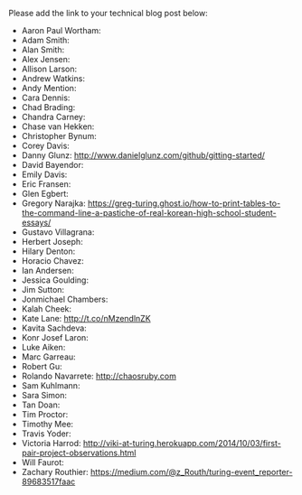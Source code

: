 Please add the link to your technical blog post below:

* Aaron Paul Wortham: 
* Adam Smith: 
* Alan Smith: 
* Alex Jensen: 
* Allison Larson: 
* Andrew Watkins: 
* Andy Mention: 
* Cara Dennis: 
* Chad Brading: 
* Chandra Carney: 
* Chase van Hekken: 
* Christopher Bynum: 
* Corey Davis: 
* Danny Glunz: http://www.danielglunz.com/github/gitting-started/ 
* David Bayendor: 
* Emily Davis: 
* Eric Fransen: 
* Glen Egbert: 
* Gregory Narajka: https://greg-turing.ghost.io/how-to-print-tables-to-the-command-line-a-pastiche-of-real-korean-high-school-student-essays/
* Gustavo Villagrana: 
* Herbert Joseph: 
* Hilary Denton: 
* Horacio Chavez: 
* Ian Andersen: 
* Jessica Goulding: 
* Jim Sutton: 
* Jonmichael Chambers: 
* Kalah Cheek: 
* Kate Lane: http://t.co/nMzendlnZK
* Kavita Sachdeva: 
* Konr Josef Laron: 
* Luke Aiken: 
* Marc Garreau: 
* Robert Gu: 
* Rolando Navarrete: http://chaosruby.com
* Sam Kuhlmann: 
* Sara Simon: 
* Tan Doan: 
* Tim Proctor: 
* Timothy Mee: 
* Travis Yoder: 
* Victoria Harrod: http://viki-at-turing.herokuapp.com/2014/10/03/first-pair-project-observations.html
* Will Faurot: 
* Zachary Routhier: https://medium.com/@z_Routh/turing-event_reporter-89683517faac

